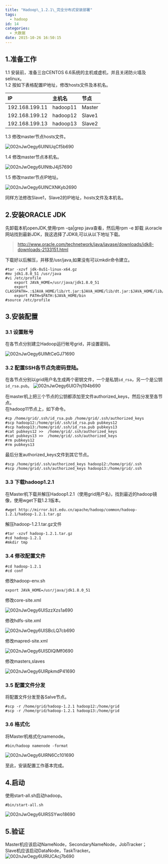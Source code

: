 ```yaml
---
title: "Hadoop\_1.2.1\_完全分布式安装部署"
tags:
  - hadoop
id: 14
categories:
  - 大数据
date: 2015-10-26 16:50:15
---
```

## 1.准备工作
1.1 安装前，准备三台CENTOS 6.6系统的主机或虚机，并且关闭防火墙及selinux。<br/>
1.2 按如下表格配置IP地址，修改hosts文件及本机名。

|IP				  |主机名   |节点  |
|:-------------|:-------|:-----|
|192.168.199.11|hadoop11|Master|
|192.168.199.12|hadoop12|Slave1|
|192.168.199.13|hadoop13|Slave2|

1.3 修改master节点hosts文件。

![002nJwOegy6UlNlUqCf5b690](http://orufryv17.bkt.clouddn.com/wp-content/uploads/2015/10/002nJwOegy6UlNlUqCf5b690.jpg)

1.4 修改master节点本机名。

![002nJwOegy6UlNtbJ4j57690](http://orufryv17.bkt.clouddn.com/wp-content/uploads/2015/10/002nJwOegy6UlNtbJ4j57690.png)

1.5 修改master节点IP地址。

![002nJwOegy6UlNCXNKyb2690](http://orufryv17.bkt.clouddn.com/wp-content/uploads/2015/10/002nJwOegy6UlNCXNKyb2690.png)

同样方法修改Slave1，Slave2的IP地址，hosts文件及本机名。

## 2.安装ORACLE JDK

先卸载本机openJDK,使用rpm -qa|grep java查看，然后用rpm -e 卸载
从oracle网站找到最新JDK，我这选择了JDK8,可以从以下地址下载。

>http://www.oracle.com/technetwork/java/javase/downloads/jdk8-downloads-2133151.html

下载好以后解压，并移至/usr/java,如果没有可以mkdir命令建立。

```
#tar -xzvf jdk-8u51-linux-x64.gz
#mv jdk1.8.0_51 /usr/java
#vi /etc/profile
	export JAVA_HOME=/usr/java/jdk1.8.0_51
	export CLASSPATH=.:$JAVA_HOME/lib/rt.jar:$JAVA_HOME/lib/dt.jar:$JAVA_HOME/lib/tools.jar
	export PATH=$PATH:$JAVA_HOME/bin
#source /etc/profile
```
## 3.安装配置
### 3.1 设置账号
在各节点分别建立Hadoop运行帐号grid，并设置密码。

![002nJwOegy6UlMtCeGJ71690](http://orufryv17.bkt.clouddn.com/wp-content/uploads/2015/10/002nJwOegy6UlMtCeGJ71690.png)

### 3.2 配置SSH各节点免密码登陆。

在各节点分别以grid用户名生成两个密钥文件，一个是私钥`id_rsa`，另一个是公钥`id_rsa.pub`。
![002nJwOegy6UlO7nj194b690](http://orufryv17.bkt.clouddn.com/wp-content/uploads/2015/10/002nJwOegy6UlO7nj194b690.png)

在master机上把三个节点的公钥都添加至文件authorized_keys，然后分发至各节点。<br>
在hadoop11节点上，如下命令。

    #cp /home/grid/.ssh/id_rsa.pub /home/grid/.ssh/authorized_keys
    #scp hadoop12:/home/grid/.ssh/id_rsa.pub pubkeys12
    #scp hadoop13:/home/grid/.ssh/id_rsa.pub pubkeys13
    #cat pubkeys12 >>  /home/grid/.ssh/authorized_keys
    #cat pubkeys13 >>  /home/grid/.ssh/authorized_keys
    #rm pubkeys12
    #rm pubkeys13

 最后分发authorized_keys文件到其它节点。
    
    #scp /home/grid/.ssh/authorized_keys hadoop12:/home/grid/.ssh
    #scp /home/grid/.ssh/authorized_keys hadoop13:/home/grid/.ssh
    

### 3.3 下载hadoop1.2.1
在Master机下载并解压Hadoop1.2.1（使用grid用户名)，找到最近的hadoop镜像，使用wget下载1.2.1版本。
    
    #wget http://mirror.bit.edu.cn/apache/hadoop/common/hadoop-1.2.1/hadoop-1.2.1.tar.gz
    
解压hadoop-1.2.1.tar.gz文件
    
    #tar -xzvf hadoop-1.2.1.tar.gz
    #cd hadoop-1.2.1
    #mkdir tmp

### 3.4 修改配置文件

    #cd hadoop-1.2.1
    #cd conf

修改hadoop-env.sh
    
    export JAVA_HOME=/usr/java/jdk1.8.0_51
    
修改core-site.xml

![002nJwOegy6UlSzzXzs1a690](http://orufryv17.bkt.clouddn.com/wp-content/uploads/2015/10/002nJwOegy6UlSzzXzs1a690.png)
    
修改hdfs-site.xml

![002nJwOegy6UlSBcLQ7cb690](http://orufryv17.bkt.clouddn.com/wp-content/uploads/2015/10/002nJwOegy6UlSBcLQ7cb690.png)

修改mapred-site.xml

![002nJwOegy6UlSDlQIMf0690](http://orufryv17.bkt.clouddn.com/wp-content/uploads/2015/10/002nJwOegy6UlSDlQIMf0690.png)

修改masters,slaves

![002nJwOegy6UlRpkmdP41690](http://orufryv17.bkt.clouddn.com/wp-content/uploads/2015/10/002nJwOegy6UlRpkmdP41690.png)

### 3.5 配置文件分发
将配置文件分发至各Salve节点。

    #scp -r /home/grid/hadoop-1.2.1 hadoop12:/home/grid
    #scp -r /home/grid/hadoop-1.2.1 hadoop13:/home/grid
    

### 3.6 格式化
将Master机格式化namenode。

    #bin/hadoop namenode -format
    
![002nJwOegy6UlRN6Cc101690](http://orufryv17.bkt.clouddn.com/wp-content/uploads/2015/10/002nJwOegy6UlRN6Cc101690.png)

至此，安装配置工作基本完成。

## 4.启动
使用start-all.sh启动hadoop。

    #bin/start-all.sh

![002nJwOegy6UlRSSYwo18690](http://orufryv17.bkt.clouddn.com/wp-content/uploads/2015/10/002nJwOegy6UlRSSYwo18690.png)

## 5.验证

Master机应该启动NameNode，SecondaryNameNode，JobTracker；<br>
Slave机应该启动DataNode，TaskTracker。
![002nJwOegy6UlRUCAcj7b690](http://orufryv17.bkt.clouddn.com/wp-content/uploads/2015/10/002nJwOegy6UlRUCAcj7b690.png)